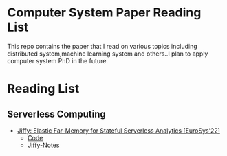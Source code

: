# Computer System Paper Reading List 
This repo contains the paper that I read on various topics including distributed system,machine learning system and others..I plan to apply computer system PhD in the  future.

# Reading List
## Serverless Computing 
- [Jiffy: Elastic Far-Memory for Stateful Serverless Analytics [EuroSys’22]](https://www.anuragkhandelwal.com/papers/jiffy.pdf)
    - [Code](https://github.com/resource-disaggregation/jiffy)
    - [Jiffy-Notes](https://github.com/lambda7xx/SysPaperRead/blob/master/notes/jiffy.md)